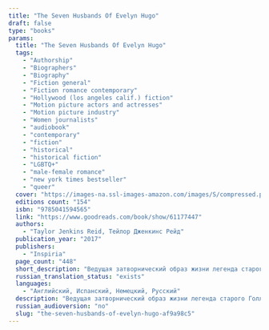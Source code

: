 ```yaml
---
title: "The Seven Husbands Of Evelyn Hugo"
draft: false
type: "books"
params:
  title: "The Seven Husbands Of Evelyn Hugo"
  tags:
    - "Authorship"
    - "Biographers"
    - "Biography"
    - "Fiction general"
    - "Fiction romance contemporary"
    - "Hollywood (los angeles calif.) fiction"
    - "Motion picture actors and actresses"
    - "Motion picture industry"
    - "Women journalists"
    - "audiobook"
    - "contemporary"
    - "fiction"
    - "historical"
    - "historical fiction"
    - "LGBTQ+"
    - "male-female romance"
    - "new york times bestseller"
    - "queer"
  cover: "https://images-na.ssl-images-amazon.com/images/S/compressed.photo.goodreads.com/books/1653682965i/61177447.jpg, https://images-na.ssl-images-amazon.com/images/S/compressed.photo.goodreads.com/books/1664458703i/32620332.jpg"
  editions count: "154"
  isbn: "9785041594565"
  link: "https://www.goodreads.com/book/show/61177447"
  authors:
    - "Taylor Jenkins Reid, Тейлор Дженкинс Рейд"
  publication_year: "2017"
  publishers:
    - "Inspiria"
  page_count: "448"
  short_description: "Ведущая затворнический образ жизни легенда старого Голливуда Эвелин Хьюго объявляет, что готова представить публике свои мемуары.Всю ее карьеру сопровождали загадки, сенсации и многочисленные скандалы.."
  russian_translation_status: "exists"
  languages:
    - "Английский, Испанский, Немецкий, Русский"
  description: "Ведущая затворнический образ жизни легенда старого Голливуда Эвелин Хьюго объявляет, что готова представить публике свои мемуары.\n\nВсю ее карьеру сопровождали загадки, сенсации и многочисленные скандалы. Мир жаждет узнать историю иконы кинематографа из первых уст. Осталось выбрать человека, которого допустят к работе с кинозвездой. Удивительно, но доверенным лицом Эвелин выбирает никому не известную сотрудницу глянцевого журнала Моник Грант. Они не знакомы, никогда не встречались, разве что отец Моник когда-то работал в сфере кино.\n\nМоник обескуражена свалившейся на нее внезапной популярностью. И ее первая встреча с Эвелин Хьюго лишь добавляет вопросов.\n\nAging and reclusive Hollywood movie icon Evelyn Hugo is finally ready to tell the truth about her glamorous and scandalous life. But when she chooses unknown magazine reporter Monique Grant for the job, no one is more astounded than Monique herself. Why her? Why now? Monique is not exactly on top of the world. Her husband has left her, and her professional life is going nowhere. Regardless of why Evelyn has selected her to write her biography, Monique is determined to use this opportunity to jumpstart her career. Summoned to Evelyn’s luxurious apartment, Monique listens in fascination as the actress tells her story. From making her way to Los Angeles in the 1950s to her decision to leave show business in the ‘80s, and, of course, the seven husbands along the way, Evelyn unspools a tale of ruthless ambition, unexpected friendship, and a great forbidden love. Monique begins to feel a very real connection to the legendary star, but as Evelyn’s story nears its conclusion, it becomes clear that her life intersects with Monique’s own in tragic and irreversible ways."
  russian_audioversion: "no"
  slug: "the-seven-husbands-of-evelyn-hugo-af9a98c5"
---
```

